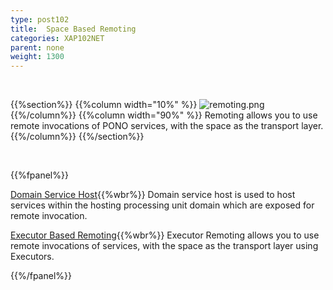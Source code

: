 ```yaml
---
type: post102
title:  Space Based Remoting
categories: XAP102NET
parent: none
weight: 1300
---
```


<br>

{{%section%}}
{{%column width="10%" %}}
![remoting.png](/attachment_files/subject/remoting.png)
{{%/column%}}
{{%column width="90%" %}}
Remoting allows you to use remote invocations of PONO services, with the space as the transport layer.
{{%/column%}}
{{%/section%}}

<br>

{{%fpanel%}}

[Domain Service Host](./domain-service-host.html){{%wbr%}}
Domain service host is used to host services within the hosting processing unit domain which are exposed for remote invocation.

[Executor Based Remoting](./executor-based-remoting.html){{%wbr%}}
Executor Remoting allows you to use remote invocations of services, with the space as the transport layer using Executors.

{{%/fpanel%}}
